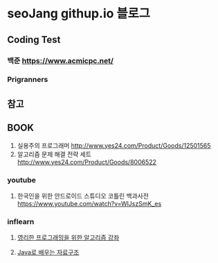 # seoJang githup.io 블로그


## Coding Test
### 백준 https://www.acmicpc.net/
### Prigranners 


## 참고 

## BOOK
1. 실용주의 프로그래머 http://www.yes24.com/Product/Goods/12501565
3. 알고리즘 문제 해결 전략 세트 http://www.yes24.com/Product/Goods/8006522

### youtube
1. 한국인을 위한 안드로이드 스튜디오 코틀린 백과사전 https://www.youtube.com/watch?v=WlJszSmK_es

### inflearn

1. [영리한 프로그래밍을 위한 알고리즘 강좌](https://www.inflearn.com/course/%EC%95%8C%EA%B3%A0%EB%A6%AC%EC%A6%98-%EA%B0%95%EC%A2%8C/dashboard)

2. [Java로 배우는 자료구조](https://www.inflearn.com/course/java-%EC%9E%90%EB%A3%8C%EA%B5%AC%EC%A1%B0/dashboard)



